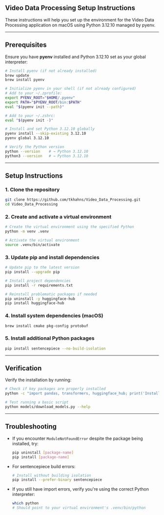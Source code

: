 ## Video Data Processing Setup Instructions

These instructions will help you set up the environment for the Video Data Processing application on macOS using Python 3.12.10 managed by pyenv.

---

## Prerequisites

Ensure you have **pyenv** installed and Python 3.12.10 set as your global interpreter:

```bash
# Install pyenv (if not already installed)
brew update
brew install pyenv

# Initialize pyenv in your shell (if not already configured)
# Add to your ~/.zprofile:
export PYENV_ROOT="$HOME/.pyenv"
export PATH="$PYENV_ROOT/bin:$PATH"
eval "$(pyenv init --path)"

# Add to your ~/.zshrc:
eval "$(pyenv init -)"

# Install and set Python 3.12.10 globally
pyenv install --skip-existing 3.12.10
pyenv global 3.12.10

# Verify the Python version
python --version    # → Python 3.12.10
python3 --version   # → Python 3.12.10
``` 

---

## Setup Instructions

### 1. Clone the repository

```bash
git clone https://github.com/tkhahns/Video_Data_Processing.git
cd Video_Data_Processing
```

### 2. Create and activate a virtual environment

```bash
# Create the virtual environment using the specified Python
python -m venv .venv

# Activate the virtual environment
source .venv/bin/activate
```  

### 3. Update pip and install dependencies

```bash
# Update pip to the latest version
pip install --upgrade pip

# Install project dependencies
pip install -r requirements.txt

# Reinstall problematic packages if needed
pip uninstall -y huggingface-hub
pip install huggingface-hub
```

### 4. Install system dependencies (macOS)

```bash
brew install cmake pkg-config protobuf
```

### 5. Install additional Python packages

```bash
pip install sentencepiece --no-build-isolation
```

---

## Verification

Verify the installation by running:

```bash
# Check if key packages are properly installed
python -c "import pandas, transformers, huggingface_hub; print('Installation successful!')"

# Test running a basic script
python models/download_models.py --help
```

---

## Troubleshooting

- If you encounter `ModuleNotFoundError` despite the package being installed, try:
  ```bash
  pip uninstall [package-name]
  pip install [package-name]
  ```

- For sentencepiece build errors:
  ```bash
  # Install without building isolation
  pip install --prefer-binary sentencepiece
  ```

- If you still have import errors, verify you're using the correct Python interpreter:
  ```bash
  which python
  # Should point to your virtual environment's .venv/bin/python
  ```